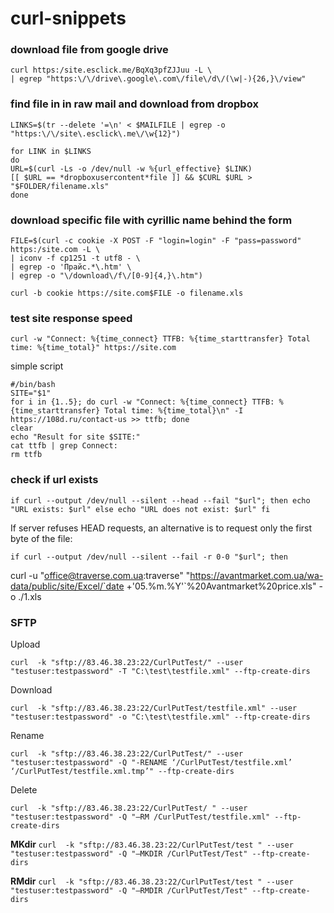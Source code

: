 curl-snippets
========================
### download file from google drive
	curl https:/site.esclick.me/BqXq3pfZJJuu -L \
	| egrep "https:\/\/drive\.google\.com\/file\/d\/(\w|-){26,}\/view"


### find file in in raw mail and download from dropbox
	LINKS=$(tr --delete '=\n' < $MAILFILE | egrep -o "https:\/\/site\.esclick\.me\/\w{12}")
	
	for LINK in $LINKS                                                                                               
	do                                                                                                               
    URL=$(curl -Ls -o /dev/null -w %{url_effective} $LINK)                                                       
    [[ $URL == *dropboxusercontent*file ]] && $CURL $URL > "$FOLDER/filename.xls"                             
	done


### download specific file with cyrillic name behind the form

	FILE=$(curl -c cookie -X POST -F "login=login" -F "pass=password" https:/site.com -L \ 
	| iconv -f cp1251 -t utf8 - \
	| egrep -o 'Прайс.*\.htm' \
	| egrep -o "\/download\/f\/[0-9]{4,}\.htm")
	
	curl -b cookie https://site.com$FILE -o filename.xls
	
	
### test site response speed
`curl -w "Connect: %{time_connect} TTFB: %{time_starttransfer} Total time: %{time_total}" https://site.com`

simple script
```
#/bin/bash
SITE="$1"
for i in {1..5}; do curl -w "Connect: %{time_connect} TTFB: %{time_starttransfer} Total time: %{time_total}\n" -I https://108d.ru/contact-us >> ttfb; done
clear
echo "Result for site $SITE:"
cat ttfb | grep Connect:
rm ttfb
```

### check if url exists
`if curl --output /dev/null --silent --head --fail "$url"; then echo "URL exists: $url" else echo "URL does not exist: $url" fi`

If server refuses HEAD requests, an alternative is to request only the first byte of the file:

`if curl --output /dev/null --silent --fail -r 0-0 "$url"; then`

curl -u "office@traverse.com.ua:traverse" "https://avantmarket.com.ua/wa-data/public/site/Excel/`date +'05.%m.%Y'`%20Avantmarket%20price.xls" -o ./1.xls

### SFTP
Upload

`curl  -k "sftp://83.46.38.23:22/CurlPutTest/" --user "testuser:testpassword" -T "C:\test\testfile.xml" --ftp-create-dirs`

Download

`curl  -k "sftp://83.46.38.23:22/CurlPutTest/testfile.xml" --user "testuser:testpassword" -o "C:\test\testfile.xml" --ftp-create-dirs`

Rename

`curl  -k "sftp://83.46.38.23:22/CurlPutTest/" --user "testuser:testpassword" -Q "-RENAME ‘/CurlPutTest/testfile.xml’ ‘/CurlPutTest/testfile.xml.tmp’" --ftp-create-dirs`

Delete

`curl  -k "sftp://83.46.38.23:22/CurlPutTest/ " --user "testuser:testpassword" -Q "–RM /CurlPutTest/testfile.xml" --ftp-create-dirs`

**MKdir**
`curl  -k "sftp://83.46.38.23:22/CurlPutTest/test " --user "testuser:testpassword" -Q "–MKDIR /CurlPutTest/Test" --ftp-create-dirs`

**RMdir**
`curl  -k "sftp://83.46.38.23:22/CurlPutTest/test " --user "testuser:testpassword" -Q "–RMDIR /CurlPutTest/Test" --ftp-create-dirs`